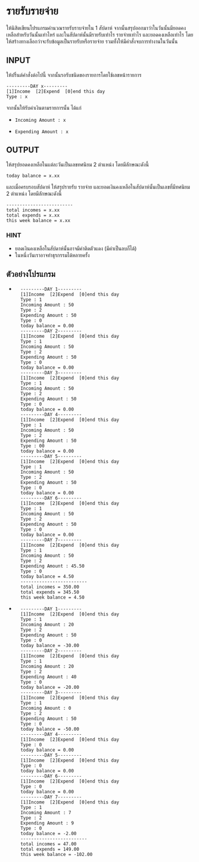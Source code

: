 # รายรับรายจ่าย
ให้นิสิตเขียนโปรแกรมคำนวณรายรับราบจ่ายใน 1 สัปดาห์  จากนั้นสรุปออกมาว่าในวันนั้นมียอดคงเหลือสำหรับวันนั้นเท่าไหร่ และในสัปดาห์นั้นมีรายรับเท่าไร รายจ่ายเท่าไร และยอดคงเหลือเท่าไร โดยให้สร้างทางเลือกว่าจะรับข้อมูลเป็นรายรับหรือรายจ่าย รวมทั้งให้มีคำสั่งจบการทำงานในวันนั้น  
## INPUT
ให้ปริ้นต์คำสั่งต่อไปนี้ จากนั้นรอรับชนิดของรายการโดยใช้เลขหน้ารายการ  

    ---------DAY x---------
    [1]Income  [2]Expend  [0]end this day
    Type : x
จากนั้นให้รับค่าเงินตามรายการนั้น ได้แก่  
    
-     Incoming Amount : x 
-     Expending Amount : x
## OUTPUT
ให้สรุปยอดคงเหลือในแต่ละวันเป็นเลขทศนิยม 2 ตำแหน่ง โดยมีลักษณะดังนี้  

    today balance = x.xx
และเมื่อครบรอบสัปดาห์ ให้สรุปรายรับ รายจ่าย และยอดเงินคงเหลือในสัปดาห์นั้นเป็นเลขที่มีทศนิยม 2 ตำแหน่ง โดยมีลักษณะดังนี้

    -------------------------
    total incomes = x.xx
    total expends = x.xx
    this week balance = x.xx
### HINT
- ยอดเงินคงเหลือในสัปดาห์นั้นอาจมีค่าติดตัวแดง (มีค่าเป็นลบก็ได้)
- ในหนึ่งวันเราอาจทำธุรกรรมได้หลายครั้ง
  
## ตัวอย่างโปรแกรม  
-       ---------DAY 1---------
        [1]Income  [2]Expend  [0]end this day
        Type : 1
        Incoming Amount : 50
        Type : 2
        Expending Amount : 50
        Type : 0
        today balance = 0.00
        ---------DAY 2---------
        [1]Income  [2]Expend  [0]end this day
        Type : 1
        Incoming Amount : 50
        Type : 2
        Expending Amount : 50
        Type : 0
        today balance = 0.00
        ---------DAY 3---------
        [1]Income  [2]Expend  [0]end this day
        Type : 1
        Incoming Amount : 50
        Type : 2
        Expending Amount : 50
        Type : 0
        today balance = 0.00
        ---------DAY 4---------
        [1]Income  [2]Expend  [0]end this day
        Type : 1
        Incoming Amount : 50
        Type : 2
        Expending Amount : 50
        Type : 00
        today balance = 0.00
        ---------DAY 5---------
        [1]Income  [2]Expend  [0]end this day
        Type : 1
        Incoming Amount : 50
        Type : 2
        Expending Amount : 50
        Type : 0
        today balance = 0.00
        ---------DAY 6---------
        [1]Income  [2]Expend  [0]end this day
        Type : 1
        Incoming Amount : 50
        Type : 2
        Expending Amount : 50
        Type : 0
        today balance = 0.00
        ---------DAY 7---------
        [1]Income  [2]Expend  [0]end this day
        Type : 1
        Incoming Amount : 50
        Type : 2
        Expending Amount : 45.50
        Type : 0
        today balance = 4.50
        -------------------------
        total incomes = 350.00
        total expends = 345.50
        this week balance = 4.50
-       ---------DAY 1---------
        [1]Income  [2]Expend  [0]end this day
        Type : 1
        Incoming Amount : 20
        Type : 2
        Expending Amount : 50
        Type : 0
        today balance = -30.00
        ---------DAY 2---------
        [1]Income  [2]Expend  [0]end this day
        Type : 1
        Incoming Amount : 20
        Type : 2
        Expending Amount : 40
        Type : 0
        today balance = -20.00
        ---------DAY 3---------
        [1]Income  [2]Expend  [0]end this day
        Type : 1
        Incoming Amount : 0
        Type : 2
        Expending Amount : 50
        Type : 0
        today balance = -50.00
        ---------DAY 4---------
        [1]Income  [2]Expend  [0]end this day
        Type : 0
        today balance = 0.00
        ---------DAY 5---------
        [1]Income  [2]Expend  [0]end this day
        Type : 0
        today balance = 0.00
        ---------DAY 6---------
        [1]Income  [2]Expend  [0]end this day
        Type : 0
        today balance = 0.00
        ---------DAY 7---------
        [1]Income  [2]Expend  [0]end this day
        Type : 1
        Incoming Amount : 7
        Type : 2
        Expending Amount : 9
        Type : 0
        today balance = -2.00
        -------------------------
        total incomes = 47.00
        total expends = 149.00
        this week balance = -102.00
